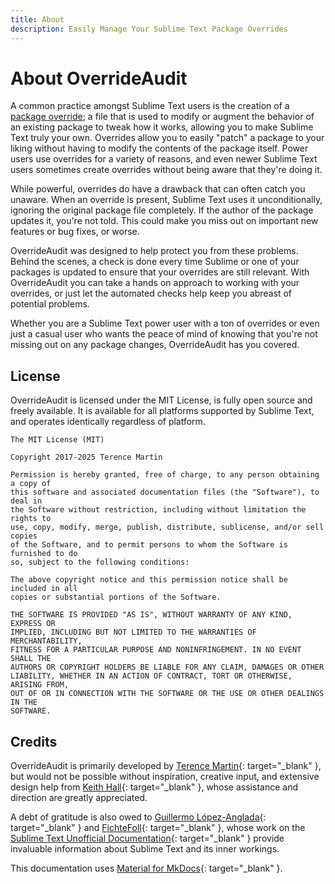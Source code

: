 ```yaml
---
title: About
description: Easily Manage Your Sublime Text Package Overrides
---
```


# About OverrideAudit

A common practice amongst Sublime Text users is the creation of a
[package override](terminology/overrides.md); a file that is used to modify or
augment the behavior of an existing package to tweak how it works, allowing you
to make Sublime Text truly your own. Overrides allow you to easily "patch" a
package to your liking without having to modify the contents of the package
itself. Power users use overrides for a variety of reasons, and even newer
Sublime Text users sometimes create overrides without being aware that they're
doing it.

While powerful, overrides do have a drawback that can often catch you unaware.
When an override is present, Sublime Text uses it unconditionally, ignoring the
original package file completely. If the author of the package updates it,
you're not told. This could make you miss out on important new features or bug
fixes, or worse.

OverrideAudit was designed to help protect you from these problems. Behind the
scenes, a check is done every time Sublime or one of your packages is updated
to ensure that your overrides are still relevant. With OverrideAudit you can
take a hands on approach to working with your overrides, or just let the
automated checks help keep you abreast of potential problems.

Whether you are a Sublime Text power user with a ton of overrides or even just
a casual user who wants the peace of mind of knowing that you're not missing
out on any package changes, OverrideAudit has you covered.


## License

OverrideAudit is licensed under the MIT License, is fully open source and
freely available. It is available for all platforms supported by Sublime Text,
and operates identically regardless of platform.

```
The MIT License (MIT)

Copyright 2017-2025 Terence Martin

Permission is hereby granted, free of charge, to any person obtaining a copy of
this software and associated documentation files (the "Software"), to deal in
the Software without restriction, including without limitation the rights to
use, copy, modify, merge, publish, distribute, sublicense, and/or sell copies
of the Software, and to permit persons to whom the Software is furnished to do
so, subject to the following conditions:

The above copyright notice and this permission notice shall be included in all
copies or substantial portions of the Software.

THE SOFTWARE IS PROVIDED "AS IS", WITHOUT WARRANTY OF ANY KIND, EXPRESS OR
IMPLIED, INCLUDING BUT NOT LIMITED TO THE WARRANTIES OF MERCHANTABILITY,
FITNESS FOR A PARTICULAR PURPOSE AND NONINFRINGEMENT. IN NO EVENT SHALL THE
AUTHORS OR COPYRIGHT HOLDERS BE LIABLE FOR ANY CLAIM, DAMAGES OR OTHER
LIABILITY, WHETHER IN AN ACTION OF CONTRACT, TORT OR OTHERWISE, ARISING FROM,
OUT OF OR IN CONNECTION WITH THE SOFTWARE OR THE USE OR OTHER DEALINGS IN THE
SOFTWARE.

```

## Credits

OverrideAudit is primarily developed by
[Terence Martin](https://github.com/OdatNurd){: target="_blank" },
but would not be possible without inspiration, creative input, and extensive
design help from
[Keith Hall](https://github.com/keith-hall){: target="_blank" },
whose assistance and direction are greatly appreciated.

A debt of gratitude is also owed to
[Guillermo López-Anglada](https://github.com/guillermooo){: target="_blank" }
and
[FichteFoll](https://github.com/FichteFoll){: target="_blank" },
whose work on the
[Sublime Text Unofficial Documentation](https://docs.sublimetext.io/){: target="_blank" }
provide invaluable information about Sublime Text and its inner workings.

This documentation uses
[Material for MkDocs](https://squidfunk.github.io/mkdocs-material/){: target="_blank" }.
